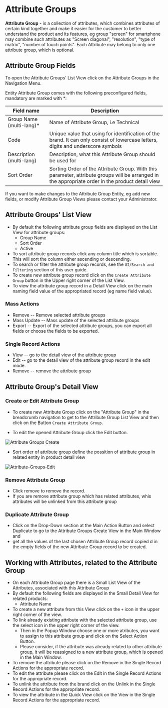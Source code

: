 # Attribute Groups

**Attribute Group** - is a collection of attributes, which combines attributes of certain kind together and make it easier for the customer to better understand the product and its features, eg  group "screen" for smartphone may combine such attributes as "Screen diagonal", "resolution", "type of matrix", "number of touch points". Each Attribute may belong to only one attribute group, which is optional.

## Attribute Group Fields

To open the Attribute Groups' List View click on the Attribute Groups in the Navigation Menu.

Entity Attribute Group comes with the following preconfigured fields, mandatory are marked with *:

| Field name               | Description                                                  |
| ------------------------ | ------------------------------------------------------------ |
| Group Name (multi-lang)* | Name of Attribute Group, i.e Technical                       |
| Code                     | Unique value that using for identification of the brand. It can only consist of lowercase letters, digits and underscore symbols |
| Description (multi-lang) | Description, what this Attribute Group should be used for    |
| Sort Order               | Sorting Order of the Attribute Group. With this parameter, attribute groups will be arranged in the appropriate order in the product detail view |

If you want to make changes to the Attribute Group Entity, eg add new fields, or modify Attribute Group Views please contact your Administrator.

## Attribute Groups' List View

- By default the following attribute group fields are displayed on the List View for attribute groups:
  - Group Name
  - Sort Order
  - Active 
- To sort attribute group records click any column title which is sortable. This will sort the column either ascending or descending. 
- To search or filter the attribute group records, see the `UI/Search and Filtering` section of this user guide.
- To create new attribute group record click on the `Create Attribute Group` button in the Upper right corner of the List View.
- To view the attribute group record in a Detail View click on the main naming field value of the appropriated record (eg name field value).

### Mass Actions

- Remove --  Remove selected attribute groups
- Mass Update --  Mass update of the selected attribute groups
- Export -- Export of the selected attribute groups, you can export all fields or choose the fields to be exported.

### Single Record Actions

- View -- go to the detail view of the attribute group
- Edit -- go to the detail view of the attribute group record in the edit mode.
- Remove -- remove the attribute group

## Attribute Group's Detail View

### Create or Edit Attribute Group

- To create new Attribute Group click on the "Attribute Group" in the breadcrumb navigation to get to the Attribute Group List View and then click on the Button `Create Attribute Group`.

- To edit the opened Attribute Group click the Edit button.

![Attribute Groups Create](https://github.com/treolabs/treopim/blob/master/docs/_assets/Attribute%20Groups%20Create.png)

- Sort order of attribute group define the possition of attribute group in related entity in product detail view 

![Attribute-Groups-Edit](https://github.com/treolabs/treopim/blob/master/docs/_assets/Attribute-Groups-Edit.png)


### Remove Attribute Group

- Click remove to remove the record.
- If you are remove attribute group which has related attributes, whis attributes will be unlinked from this attribute group

### Duplicate Attribute Group

- Click on the Drop-Down section at the Main Action Button and select Duplicate to go to the Attribute Groups Create View in the Main Window and 
- get all the values of the last chosen Attribute Group record copied d in the empty fields of the new Attribute Group record to be created.

## Working with Attributes, related to the Attribute Group

- On each Attribute Group page there is a Small List View of the Attributes, associated with this Attribute Group
- By default the following fields are displayed in the Small Detail View for related products:
  - Attribute Name
- To create a new attribute from this View сlick on the `+` icon in the upper right corner of the view.
- To link already existing attribute with the selected attribute group, use the select icon in the upper right corner of the view. 
  - Then in the Popup Window choose one or more atributes, you want to assign to this attribute group and click on the Select Action Button. 
  - Please consider, if the attribute was already related to other attribute group, it will be reassigned to a new attribute group, which is opened in the Main Window.
- To remove the attribute please click on the Remove in the Single Record Actions for the appropriate record.
- To edit the attribute please click on the Edit in the Single Record Actions for the appropriate record.
- To unlink the attribute from the brand click on the Unlink in the Single Record Actions for the appropriate record.
- To view the attribute in the Quick View click on the View in the Single Record Actions for the appropriate record.


